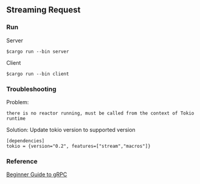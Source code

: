 ## Streaming Request

### Run
Server
```
$cargo run --bin server
```
Client
```
$cargo run --bin client
```
### Troubleshooting
Problem:
```
there is no reactor running, must be called from the context of Tokio runtime
```
Solution: Update tokio version to supported version
```
[dependencies]
tokio = {version="0.2", features=["stream","macros"]}
```

### Reference
[Beginner Guide to gRPC](https://dev.to/anshulgoyal15/a-beginners-guide-to-grpc-with-rust-3c7o)
